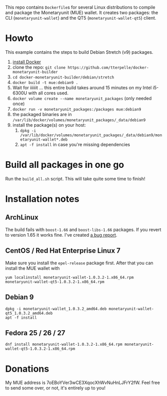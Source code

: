 This repo contains `Dockerfile`s for several Linux distributions to compile and package the Monetaryunit (MUE) wallet. It creates two packages: the CLI (`monetaryunit-wallet`) and the QT5 (`monetaryunit-wallet-qt5`) client.

# Howto
This example contains the steps to build Debian Stretch (v9) packages.

1. [install Docker](https://docs.docker.com/engine/installation/linux/docker-ce/debian/)
1. clone the repo: `git clone https://github.com/tterpelle/docker-monetaryunit-builder`
1. `cd docker-monetaryunit-builder/debian/stretch`
1. `docker build -t mue:debian9 .`
1. Wait for iiiiiit ... this entire build takes around 15 minutes on my Intel i5-6300U with all cores used.
1. `docker volume create --name monetaryunit_packages` (only needed once)
1. `docker run -v monetaryunit_packages:/packages mue:debian9`
1. the packaged binaries are in `/var/lib/docker/volumes/monetaryunit_packages/_data/debian9`
1. install the package(s) on your host:
    1. `dpkg -i /var/lib/docker/volumes/monetaryunit_packages/_data/debian9/monetaryunit-wallet*.deb`
    1. `apt -f install` in case you're missing dependencies

# Build all packages in one go
Run the `build_all.sh` script. This will take quite some time to finish!

# Installation notes

## ArchLinux
The build fails with `boost-1.66` and `boost-libs-1.66` packages. If you revert to version 1.65 it works fine. I've created [a bug report](https://github.com/muecoin/MUECore/issues/3).

## CentOS / Red Hat Enterprise Linux 7
Make sure you install the `epel-release` package first. After that you can install the MUE wallet with
```
yum localinstall monetaryunit-wallet-1.0.3.2-1.x86_64.rpm monetaryunit-wallet-qt5-1.0.3.2-1.x86_64.rpm
```
## Debian 9
```
dpkg -i monetaryunit-wallet_1.0.3.2_amd64.deb monetaryunit-wallet-qt5_1.0.3.2_amd64.deb
apt -f install
```
## Fedora 25 / 26 / 27
```
dnf install monetaryunit-wallet-1.0.3.2-1.x86_64.rpm monetaryunit-wallet-qt5-1.0.3.2-1.x86_64.rpm
```

# Donations
My MUE address is 7oEBoYVer3wCE3XqocXhWvNuHnLJFrY2fW. Feel free to send some over, or not, it's entirely up to you!

